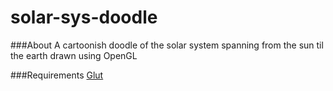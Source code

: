 solar-sys-doodle
================

###About
A cartoonish doodle of the solar system spanning from the sun til the earth drawn using OpenGL

###Requirements
[Glut](https://www.opengl.org/resources/libraries/glut/)
